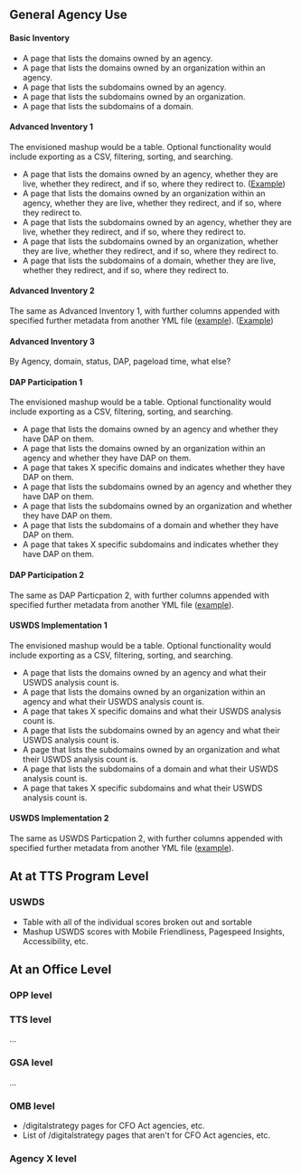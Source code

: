 

## General Agency Use

#### Basic Inventory 
* A page that lists the domains owned by an agency.  
* A page that lists the domains owned by an organization within an agency.  
* A page that lists the subdomains owned by an agency.  
* A page that lists the subdomains owned by an organization.  
* A page that lists the subdomains of a domain.  

#### Advanced Inventory 1

The envisioned mashup would be a table.  Optional functionality would include exporting as a CSV, filtering, sorting, and searching.  

* A page that lists the domains owned by an agency, whether they are live, whether they redirect, and if so, where they redirect to. ([Example](https://github.com/18F/site-scanning-documentation/blob/master/presentation-layers/wireframes/agency-domains-advanced-inventory-1.md))
* A page that lists the domains owned by an organization within an agency, whether they are live, whether they redirect, and if so, where they redirect to.  
* A page that lists the subdomains owned by an agency, whether they are live, whether they redirect, and if so, where they redirect to.  
* A page that lists the subdomains owned by an organization, whether they are live, whether they redirect, and if so, where they redirect to.  
* A page that lists the subdomains of a domain, whether they are live, whether they redirect, and if so, where they redirect to.  

#### Advanced Inventory 2

The same as Advanced Inventory 1, with further columns appended with specified further metadata from another YML file ([example](https://github.com/GSA/machine-readable-TTS/blob/master/data/websites.yml)).  ([Example](https://github.com/18F/site-scanning-documentation/blob/master/presentation-layers/wireframes/agency-domains-advanced-inventory-2.md))

#### Advanced Inventory 3 

By Agency, domain, status, DAP, pageload time, what else? 


#### DAP Participation 1

The envisioned mashup would be a table.  Optional functionality would include exporting as a CSV, filtering, sorting, and searching.  

* A page that lists the domains owned by an agency and whether they have DAP on them.   
* A page that lists the domains owned by an organization within an agency and whether they have DAP on them.  
* A page that takes X specific domains and indicates whether they have DAP on them.  
* A page that lists the subdomains owned by an agency and whether they have DAP on them.  
* A page that lists the subdomains owned by an organization and whether they have DAP on them.  
* A page that lists the subdomains of a domain and whether they have DAP on them.  
* A page that takes X specific subdomains and indicates whether they have DAP on them.  

#### DAP Participation 2

The same as DAP Particpation 2, with further columns appended with specified further metadata from another YML file ([example](https://github.com/GSA/machine-readable-TTS/blob/master/data/websites.yml)). 


#### USWDS Implementation 1

The envisioned mashup would be a table.  Optional functionality would include exporting as a CSV, filtering, sorting, and searching.  

* A page that lists the domains owned by an agency and what their USWDS analysis count is.   
* A page that lists the domains owned by an organization within an agency and what their USWDS analysis count is.  
* A page that takes X specific domains and what their USWDS analysis count is.  
* A page that lists the subdomains owned by an agency and what their USWDS analysis count is.  
* A page that lists the subdomains owned by an organization and what their USWDS analysis count is.  
* A page that lists the subdomains of a domain and what their USWDS analysis count is.  
* A page that takes X specific subdomains and what their USWDS analysis count is.  

#### USWDS Implementation 2

The same as USWDS Particpation 2, with further columns appended with specified further metadata from another YML file ([example](https://github.com/GSA/machine-readable-TTS/blob/master/data/websites.yml)). 

## At at TTS Program Level


### USWDS

* Table with all of the individual scores broken out and sortable
* Mashup USWDS scores with Mobile Friendliness, Pagespeed Insights, Accessibility, etc. 


## At an Office Level


### OPP level


### TTS level

...

### GSA level

...


### OMB level

* /digitalstrategy pages for CFO Act agencies, etc.
* List of /digitalstrategy pages that aren't for CFO Act agencies, etc.



### Agency X level
